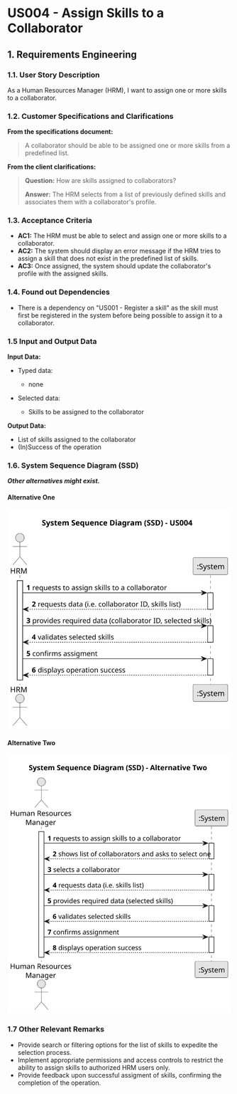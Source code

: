 # US004 - Assign Skills to a Collaborator


## 1. Requirements Engineering

### 1.1. User Story Description

As a Human Resources Manager (HRM), I want to assign one or more skills to a collaborator.

### 1.2. Customer Specifications and Clarifications 

**From the specifications document:**

>	A collaborator should be able to be assigned one or more skills from a predefined list. 

**From the client clarifications:**

> **Question:** How are skills assigned to collaborators?
>
> **Answer:** The HRM selects from a list of previously defined skills and associates them with a collaborator's profile.

### 1.3. Acceptance Criteria

* **AC1:** The HRM must be able to select and assign one or more skills to a collaborator.
* **AC2:** The system should display an error message if the HRM tries to assign a skill that does not exist in the predefined list of skills.
* **AC3:** Once assigned, the system should update the collaborator's profile with the assigned skills.

### 1.4. Found out Dependencies

* There is a dependency on "US001 - Register a skill" as the skill must first be registered in the system before being possible to assign it to a collaborator.

### 1.5 Input and Output Data

**Input Data:**

* Typed data:
    * none
	
* Selected data:
    * Skills to be assigned to the collaborator 

**Output Data:**

* List of skills assigned to the collaborator
* (In)Success of the operation

### 1.6. System Sequence Diagram (SSD)

**_Other alternatives might exist._**

#### Alternative One

![System Sequence Diagram - Alternative One](svg/us004-system-sequence-diagram-alternative-one.svg)

#### Alternative Two

![System Sequence Diagram - Alternative Two](svg/us004-system-sequence-diagram-alternative-two.svg)

### 1.7 Other Relevant Remarks

* Provide search or filtering options for the list of skills to expedite the selection process.
* Implement appropriate permissions and access controls to restrict the ability to assign skills to authorized HRM users only.
* Provide feedback upon successful assigment of skills, confirming the completion of the operation.